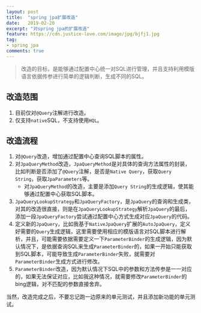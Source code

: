 ```yaml
---
layout: post
title:  "spring jpa扩展改造"
date:   2019-02-20
excerpt: "对spring jpa的扩展改造"
feature: https://cdn.justice-love.com/image/jpg/bjfj1.jpg
tag:
- spring jpa
comments: true
---
```


> 改造的目标，是能够通过配置中心统一对SQL进行管理，并且支持利用模版语言依据传参进行简单的逻辑判断，生成不同的SQL。

## 改造范围

1. 目前仅对`@Query`注解进行改造。
2. 仅支持`native`SQL，不支持使用`HQL`。

## 改造流程

1. 对`@Query`改造，增加通过配置中心查询SQL脚本的属性。
2. 对`JpaQueryMethod`改造，`JpaQueryMethod`是对具体的查询方法属性的封装，比如判断是否添加了`@Query`注解，是否是`Native Query`，获取`Query String`，获取`JpaParameters`等。
    * 对`JpaQueryMethod`的改造，主要是添加`Query String`的生成逻辑，使其能够通过配置中心获取SQL脚本。
3. `JpaQueryLookupStrategy`和`JpaQueryFactory`，是`JpaQuery`的查询和生成类，对其的改造很直接，则是在`JpaQueryLookupStrategy`解析`JpaQuery`的最后，添加一段`JpaQueryFactory`尝试通过配置中心方式生成对应`JpaQuery`的代码。
4. 定义新的`JpaQuery`，比如我基于`NativeJpaQuery`扩展的`AutoJpaQuery`，定义好需要的`Query`生成逻辑，这里需要使用相应的模版语言对SQL脚本进行解析，并且，可能需要依据需要定义一下`ParameterBinder`的生成逻辑，因为默认情况下，是依据查询SQL来生成`ParameterBinder`的，如果一开始只能获取到SQL脚本，可能导致生成`ParameterBinder`失败，就需要对`ParameterBinder`生成方式进行修改。
5. `ParameterBinder`改造，因为默认情况下SQL中的参数和方法传参是一一对应的，如果无法保证对应，比如我这种情况，就需要修改`ParameterBinder`的bing逻辑，对不匹配的参数直接舍弃。

当然，改造完成之后，不要忘记跑一边原来的单元测试，并且添加新功能的单元测试。